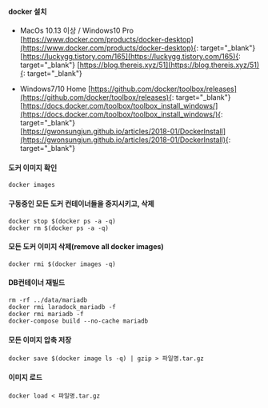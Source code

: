 
#### docker 설치 

* MacOs 10.13 이상 / Windows10 Pro  
[https://www.docker.com/products/docker-desktop](https://www.docker.com/products/docker-desktop){: target="_blank"} 
[https://luckygg.tistory.com/165](https://luckygg.tistory.com/165){: target="_blank"} 
[https://blog.thereis.xyz/51](https://blog.thereis.xyz/51){: target="_blank"} 

* Windows7/10 Home
[https://github.com/docker/toolbox/releases](https://github.com/docker/toolbox/releases){: target="_blank"}  
[https://docs.docker.com/toolbox/toolbox_install_windows/](https://docs.docker.com/toolbox/toolbox_install_windows/){: target="_blank"}  
[https://gwonsungjun.github.io/articles/2018-01/DockerInstall](https://gwonsungjun.github.io/articles/2018-01/DockerInstall){: target="_blank"}

#### 도커 이미지 확인

    docker images

#### 구동중인 모든 도커 컨테이너들을 중지시키고, 삭제

    docker stop $(docker ps -a -q)
    docker rm $(docker ps -a -q)


#### 모든 도커 이미지 삭제(remove all docker images)

    docker rmi $(docker images -q) 

#### DB컨테이너 재빌드

    rm -rf ../data/mariadb
    docker rmi laradock_mariadb -f 
    docker rmi mariadb -f
    docker-compose build --no-cache mariadb

#### 모든 이미지 압축 저장

    docker save $(docker image ls -q) | gzip > 파일명.tar.gz

#### 이미지 로드

    docker load < 파일명.tar.gz


<!--stackedit_data:
eyJoaXN0b3J5IjpbNDcxNDA3ODE4XX0=
-->